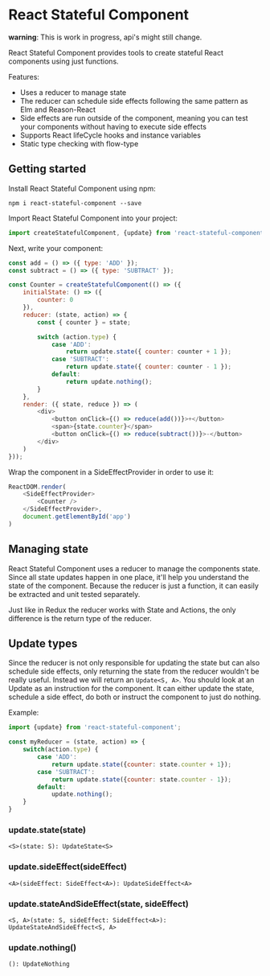 # React Stateful Component

**warning**: This is work in progress, api's might still change.

React Stateful Component provides tools to create stateful React components using just functions.

Features:
- Uses a reducer to manage state
- The reducer can schedule side effects following the same pattern as Elm and Reason-React
- Side effects are run outside of the component, meaning you can test your components without having to execute side effects
- Supports React lifeCycle hooks and instance variables
- Static type checking with flow-type

## Getting started

Install React Stateful Component using npm:

`npm i react-stateful-component --save`

Import React Stateful Component into your project:

```javascript
import createStatefulComponent, {update} from 'react-stateful-component';
```
Next, write your component:

```javascript
const add = () => ({ type: 'ADD' });
const subtract = () => ({ type: 'SUBTRACT' });

const Counter = createStatefulComponent(() => ({
    initialState: () => ({
        counter: 0
    }),
    reducer: (state, action) => {
        const { counter } = state;

        switch (action.type) {
            case 'ADD':
                return update.state({ counter: counter + 1 });
            case 'SUBTRACT':
                return update.state({ counter: counter - 1 });
            default:
                return update.nothing();
        }
    },
    render: ({ state, reduce }) => (
        <div>
            <button onClick={() => reduce(add())}>+</button>
            <span>{state.counter}</span>
            <button onClick={() => reduce(subtract())}>-</button>
        </div>
    )
}));
```

Wrap the component in a SideEffectProvider in order to use it:

```javascript
ReactDOM.render(
    <SideEffectProvider>
        <Counter />
    </SideEffectProvider>,
    document.getElementById('app')
)
```

## Managing state

React Stateful Component uses a reducer to manage the components state. Since all state updates
happen in one place, it'll help you understand the state of the component. Because the reducer
is just a function, it can easily be extracted and unit tested separately.

Just like in Redux the reducer works with State and Actions, the only difference is the return type
of the reducer.

## Update types
Since the reducer is not only responsible for updating the state but can also schedule side effects,
only returning the state from the reducer wouldn't be really useful. Instead we will return an
`Update<S, A>`. You should look at an Update as an instruction for the component. It can either update
the state, schedule a side effect, do both or instruct the component to just do nothing.

Example:
```javascript
import {update} from 'react-stateful-component';

const myReducer = (state, action) => {
    switch(action.type) {
        case 'ADD':
            return update.state({counter: state.counter + 1});
        case 'SUBTRACT':
            return update.state({counter: state.counter - 1});
        default:
            update.nothing();
    }
}
```

### update.state(state)
`<S>(state: S): UpdateState<S>`

### update.sideEffect(sideEffect)
`<A>(sideEffect: SideEffect<A>): UpdateSideEffect<A>`

### update.stateAndSideEffect(state, sideEffect)
`<S, A>(state: S, sideEffect: SideEffect<A>): UpdateStateAndSideEffect<S, A>`

### update.nothing()
`(): UpdateNothing`
